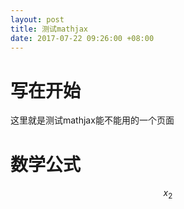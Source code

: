 ```yaml
---
layout: post
title: 测试mathjax
date: 2017-07-22 09:26:00 +08:00
---
```


# 写在开始
这里就是测试mathjax能不能用的一个页面
# 数学公式
$$x_2$$
